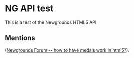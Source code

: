 # NG API test

This is a test of the Newgrounds HTML5 API

## Mentions

([Newgrounds Forum -- how to have medals work in html5?](http://www.newgrounds.com/bbs/topic/1363847)). 
